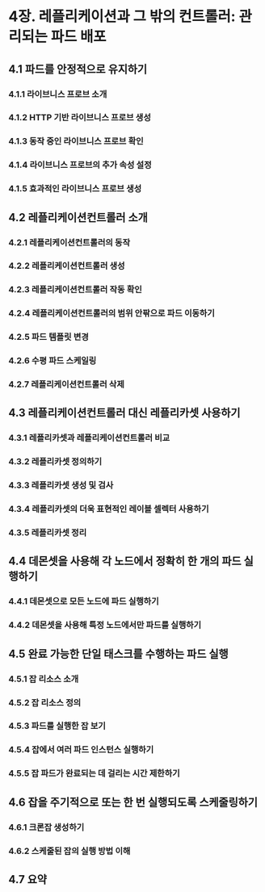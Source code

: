 # 4장. 레플리케이션과 그 밖의 컨트롤러: 관리되는 파드 배포

## 4.1 파드를 안정적으로 유지하기

### 4.1.1 라이브니스 프로브 소개

### 4.1.2 HTTP 기반 라이브니스 프로브 생성

### 4.1.3 동작 중인 라이브니스 프로브 확인

### 4.1.4 라이브니스 프로브의 추가 속성 설정

### 4.1.5 효과적인 라이브니스 프로브 생성

## 4.2 레플리케이션컨트롤러 소개

### 4.2.1 레플리케이션컨트롤러의 동작

### 4.2.2 레플리케이션컨트롤러 생성

### 4.2.3 레플리케이션컨트롤러 작동 확인

### 4.2.4 레플리케이션컨트롤러의 범위 안팎으로 파드 이동하기

### 4.2.5 파드 템플릿 변경

### 4.2.6 수평 파드 스케일링

### 4.2.7 레플리케이션컨트롤러 삭제

## 4.3 레플리케이션컨트롤러 대신 레플리카셋 사용하기

### 4.3.1 레플리카셋과 레플리케이션컨트롤러 비교

### 4.3.2 레플리카셋 정의하기

### 4.3.3 레플리카셋 생성 및 검사

### 4.3.4 레플리카셋의 더욱 표현적인 레이블 셀렉터 사용하기

### 4.3.5 레플리카셋 정리

## 4.4 데몬셋을 사용해 각 노드에서 정확히 한 개의 파드 실행하기

### 4.4.1 데몬셋으로 모든 노드에 파드 실행하기

### 4.4.2 데몬셋을 사용해 특정 노드에서만 파드를 실행하기

## 4.5 완료 가능한 단일 태스크를 수행하는 파드 실행

### 4.5.1 잡 리소스 소개

### 4.5.2 잡 리소스 정의

### 4.5.3 파드를 실행한 잡 보기

### 4.5.4 잡에서 여러 파드 인스턴스 실행하기

### 4.5.5 잡 파드가 완료되는 데 걸리는 시간 제한하기

## 4.6 잡을 주기적으로 또는 한 번 실행되도록 스케줄링하기

### 4.6.1 크론잡 생성하기

### 4.6.2 스케줄된 잡의 실행 방법 이해

## 4.7 요약
